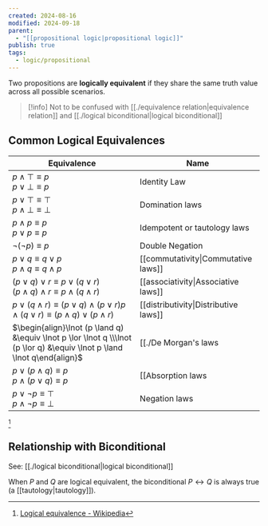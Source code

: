 ```yaml
---
created: 2024-08-16
modified: 2024-09-18
parent:
  - "[[propositional logic|propositional logic]]"
publish: true
tags:
  - logic/propositional
---
```

Two propositions are **logically equivalent** if they share the same truth value across all possible scenarios.

> [!info] Not to be confused with [[./equivalence relation|equivalence relation]] and [[./logical biconditional|logical biconditional]]

## Common Logical Equivalences

| Equivalence                                                                                                               | Name                                  |
| ------------------------------------------------------------------------------------------------------------------------- | ------------------------------------- |
| $p \wedge \top \equiv p$<br>$p \vee \bot \equiv p$                                                                        | Identity Law                          |
| $p \vee \top \equiv \top$<br />$p \wedge \bot \equiv \bot$                                                                | Domination laws                       |
| $p \land p \equiv p$<br>$p \lor p \equiv p$                                                                               | Idempotent or tautology laws          |
| $\neg (\neg p) \equiv p$                                                                                                  | Double Negation                       |
| $p \vee q \equiv q \vee p$<br />$p \wedge q \equiv q \wedge p$                                                            | [[commutativity\|Commutative laws]]   |
| $(p \vee q) \vee r \equiv p \vee (q \vee r)$<br />$(p \wedge q) \wedge r \equiv p \wedge (q \wedge r)$                    | [[associativity\|Associative laws]]   |
| $p \vee (q \wedge r) \equiv (p \vee q) \wedge (p \vee r)$$p \wedge (q \vee r) \equiv (p \wedge q) \vee (p \wedge r)$      | [[distributivity\|Distributive laws]] |
| $\begin{align}\lnot (p \land q) &\equiv \lnot p \lor \lnot q \\\lnot (p \lor q) &\equiv \lnot p \land \lnot q\end{align}$ | [[./De Morgan's laws|De Morgan's laws]]                  |
| $p \vee (p \wedge q) \equiv p$<br />$p \wedge (p \vee q) \equiv p$                                                        | [[Absorption laws|Absorption laws]]                   |
| $p \vee \neg p \equiv \top$<br>$p \wedge \neg p \equiv \bot$                                                              | Negation laws                         |
[^1]
## Relationship with Biconditional
See: [[./logical biconditional|logical biconditional]]

When $P$ and $Q$ are logical equivalent, the biconditional $P \leftrightarrow Q$ is always true (a [[tautology|tautology]]).

[^1]: [Logical equivalence - Wikipedia](https://en.wikipedia.org/wiki/Logical_equivalence)
